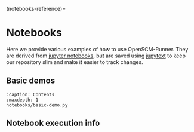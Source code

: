 (notebooks-reference)=
# Notebooks

Here we provide various examples of how to use OpenSCM-Runner.
They  are derived from
[jupyter notebooks](https://docs.jupyter.org/en/latest/start/index.html),
but are saved using [jupytext](https://jupytext.readthedocs.io/en/latest/)
to keep our repository slim and make it easier to track changes.

## Basic demos

```{toctree}
:caption: Contents
:maxdepth: 1
notebooks/basic-demo.py
```

## Notebook execution info

```{nb-exec-table}
```
